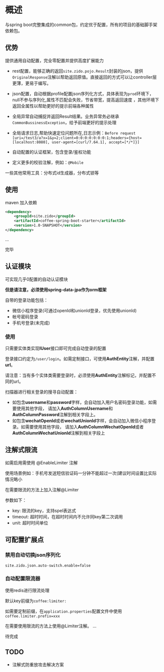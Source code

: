 # 概述

与spring boot完整集成的common包，约定优于配置，所有的项目的基础脚手架依赖包。

## 优势

提供通用自动配置，完全零配置并提供高度扩展能力

* rest配置，能够正确的返回`site.zido.pojo.Result`封装的json，提供`OriginalResponse`注解以帮助返回原值。直接返回的方式可以让controller层更薄，更易于编写。

* json配置，自动根据profile配置json序列化方式，具体表现为`prod`环境下，null不参与序列化,属性不匹配会失败，节省带宽，提高返回速度
，其他环境下返回全属性以帮助更好的提示前端各种属性

* 全局异常自动捕捉并返回Result结果。业务异常务必继承`CommonBussinessException`，给予前端更好的提示处理

* 全局请求日志,帮助快速定位问题所在,日志示例：`Before request [uri=/test3/a?x=1&y=2;client=0:0:0:0:0:0:0:1;headers={host=[localhost:8080], user-agent=[curl/7.64.1], accept=[*/*]}]`

* 自动配置的认证框架，包含登录/鉴权功能

* 定义更多的校验注解，例如：`@Mobile`

一些其他常用工具：分布式id生成器，分布式锁等

## 使用

maven 加入依赖

```xml
<dependency>
    <groupId>site.zido</groupId>
    <artifactId>coffee-spring-boot-starter</artifactId>
    <version>1.0-SNAPSHOT</version>
</dependency>

```

...

完毕

## 认证模块

可实现几乎0配置的自动认证模块

**但是请注意，必须使用spring-data-jpa作为orm框架**

自带的登录功能包括：

* 微信小程序登录(可通过openId和unionId登录，优先使用unionId)
* 帐号密码登录
* 手机号登录(未完成)

### 使用

只需要实体类实现**IUser**接口即可完成自动登录的配置

登录接口约定为`/user/login`。如需定制接口，可使用**AuthEntity**注解，并配置**url**。

请注意：当有多个实体类需要登录时，必须使用**AuthEntity**注解标记，并配置不同的url。

扫描器进行相关登录的搜寻自动配置：

* 如包含**username**和**password**字样，会自动加入用户名密码登录功能，如需要使用其他字段，
请加入**AuthColumnUsername**和**AuthColumnPassword**注解到相关字段上。
* 如包含**wechatOpenId**或者**wechatUnionId**字样，会自动加入微信小程序登录。如需要使用其他字段，
请加入**AuthColumnWechatOpenId**或者**AuthColumnWechatUnionId**注解到相关字段上

## 注解式限流

如需启用需使用 @EnableLimiter 注解

使用场景例如：手机号发送短信验证码一分钟不能超过一次(建议时间设置比实际情况略小

在需要限流的方法上加入注解@Limiter

参数如下：

* key: 限流的key，支持spel表达式
* timeout: 超时时间，在超时时间内不允许同key第二次调用
* unit: 超时时间单位


## 可配置扩展点

### 禁用自动切换json序列化

```properties
site.zido.json.auto-switch.enable=false
```

### 自动配置限流器

使用redis进行限流处理

默认key前缀为`coffee:limiter:`

如需要定制前缀，在`application.properties`配置文件中使用`coffee.limiter.prefix=xxx`

在需要使用限流的方法上使用@Limiter注解。
...

待完成

## TODO


* 注解式防重放攻击解决方案


